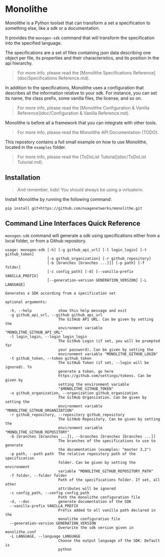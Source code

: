 # Monolithe

Monolithe is a Python toolset that can transform a set a specification to something else, like a sdk or a documentation.

It provides the `monogen-sdk` command that will transform the specification into the specified language.

The specifications are a set of files containing json data describing one object per file, its properties and their characteristics, and its position in the api hierarchy.

> For more info, please read the [Monolithe Specifications Reference](doc/Specifications Reference.md).

In addition to the specifications, Monolithe uses a configuration that describes all the information relative to your sdk. For instance, you can set its name, the class prefix, some vanilla files, the license, and so on.

> For more info, please read the [Monolithe Configuration & Vanilla Reference](doc/Configuration & Vanilla Reference.md).

Monolithe is before all a framework that you can integrate with other tools.

> For more info, please read the Monolithe API Documentation (TODO).

This repostory contains a full small example on how to use Monolithe, located in the `examples` folder.

> For more info, please read the [ToDoList Tutorial](doc/ToDoList Tutorial.md). 

## Installation

> And remember, kids! You should always be using a virtualenv.

Install Monolithe by running the following command:

    pip install git+https://github.com/nuagenetworks/monolithe.git


## Command Line Interfaces Quick Reference

`monogen-sdk` command will generate a sdk using specifications either from a local folder, or from a Github repository.

```
usage: monogen-sdk [-h] [-g github_api_url] [-l login_login] [-t github_token]
                   [-o github_organization] [-r github_repository]
                   [-b [branches [branches ...]]] [-p path] [-f folder]
                   [-c config_path] [-d] [--vanilla-prefix VANILLA_PREFIX]
                   [--generation-version GENERATION_VERSION] [-L LANGUAGE]

Generates a SDK according from a specification set

optional arguments:

  -h, --help            show this help message and exit
  -g github_api_url, --github github_api_url
                        The GitHub API URL. Can be given by setting the
                        environment variable "MONOLITHE_GITHUB_API_URL"
  -l login_login, --login login_login
                        The GitHub Login (if set, you will be prompted for
                        your password). Can be given by setting the
                        environment variable "MONOLITHE_GITHUB_LOGIN"
  -t github_token, --token github_token
                        The GitHub Token (if set, --login will be ignored). To
                        generate a token, go here
                        https://github.com/settings/tokens. Can be given by
                        setting the environment variable
                        "$MONOLITHE_GITHUB_TOKEN"
  -o github_organization, --organization github_organization
                        The GitHub Organization. Can be given by setting the
                        environment variable "MONOLITHE_GITHUB_ORGANIZATION"
  -r github_repository, --repository github_repository
                        The GitHub Repository. Can be given by setting the
                        environment variable "MONOLITHE_GITHUB_REPOSITORY"
  -b [branches [branches ...]], --branches [branches [branches ...]]
                        The branches of the specifications to use to generate
                        the documentation (examples: "master 3.2")
  -p path, --path path  The relative repository path of the specification
                        folder. Can be given by setting the environment
                        variable "MONOLITHE_GITHUB_REPOSITORY_PATH"
  -f folder, --folder folder
                        Path of the specifications folder. If set, all other
                        attributes will be ignored
  -c config_path, --config config_path
                        Path the monolithe configuration file
  -d, --doc             generate documentation of the SDK
  --vanilla-prefix VANILLA_PREFIX
                        Prefix added to all vanilla path declared in the
                        monolithe configuration file
  --generation-version GENERATION_VERSION
                        Overwrite the sdk version given in monolithe.conf
  -L LANGUAGE, --language LANGUAGE
                        Choose the output language of the SDK. Default is
                        python
```
